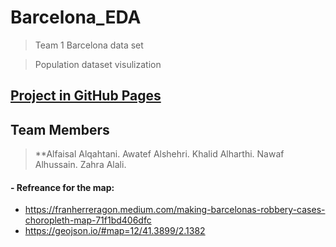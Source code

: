 # Barcelona_EDA

> Team 1 Barcelona data set 

> Population dataset visulization
## [Project in GitHub Pages](https://alfaisalgassim.github.io/Barcelona_EDA)


## Team Members
> **Alfaisal Alqahtani.
> Awatef Alshehri.
> Khalid Alharthi.
> Nawaf Alhussain.
> Zahra Alali.


#### - Refreance for the map: 
- https://franherreragon.medium.com/making-barcelonas-robbery-cases-choropleth-map-71f1bd406dfc
- https://geojson.io/#map=12/41.3899/2.1382
